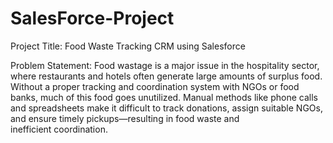 # SalesForce-Project
Project Title:
Food Waste Tracking CRM using Salesforce

Problem Statement:
Food wastage is a major issue in the hospitality sector, where restaurants and hotels often generate large amounts of surplus food. Without a proper tracking and coordination system with NGOs or food banks, much of this food goes unutilized. Manual methods like phone calls and spreadsheets make it difficult to track donations, assign suitable NGOs, and ensure timely pickups—resulting in food waste and inefficient coordination.
